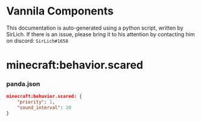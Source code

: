 # Vannila Components
This documentation is auto-generated using a python script, written by SirLich. If there is an issue, please bring it to his attention by contacting him on discord: `SirLich#1658`

# minecraft:behavior.scared
### panda.json
```JSON
minecraft:behavior.scared: {
    "priority": 1,
    "sound_interval": 20
}
```

